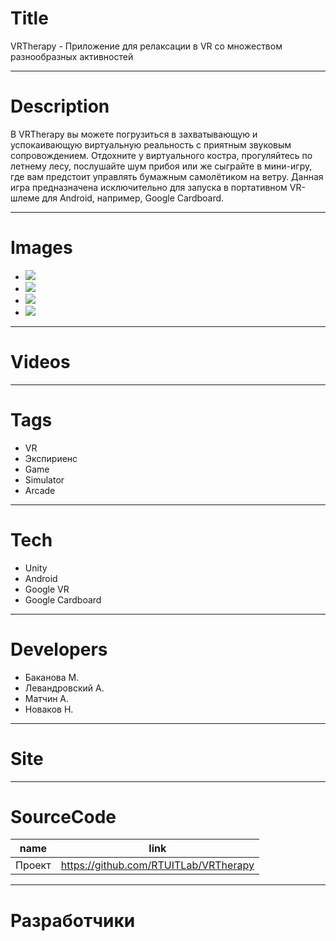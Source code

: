 # Title

VRTherapy - Приложение для релаксации в VR со множеством разнообразных активностей

---

# Description

В VRTherapy вы можете погрузиться в захватывающую и успокаивающую виртуальную реальность с приятным звуковым сопровождением. Отдохните у виртуального костра, прогуляйтесь по летнему лесу, послушайте шум прибоя или же сыграйте в мини-игру, где вам предстоит управлять бумажным самолётиком на ветру. Данная игра предназначена исключительно для запуска в портативном VR-шлеме для Android, например, Google Cardboard.

---

# Images

- ![](LANDING/screenshot1.png)
- ![](LANDING/screenshot2.png)
- ![](LANDING/screenshot3.png)
- ![](LANDING/screenshot4.png)

---

# Videos

---

# Tags

- VR
- Экспириенс
- Game
- Simulator
- Arcade

---

# Tech

- Unity
- Android
- Google VR
- Google Cardboard

---

# Developers

- Баканова М.
- Левандровский А.
- Матчин А.
- Новаков Н.

---

# Site

---

# SourceCode

| name   | link                                  |
| ------ | ------------------------------------- |
| Проект | https://github.com/RTUITLab/VRTherapy |

---

# Разработчики
